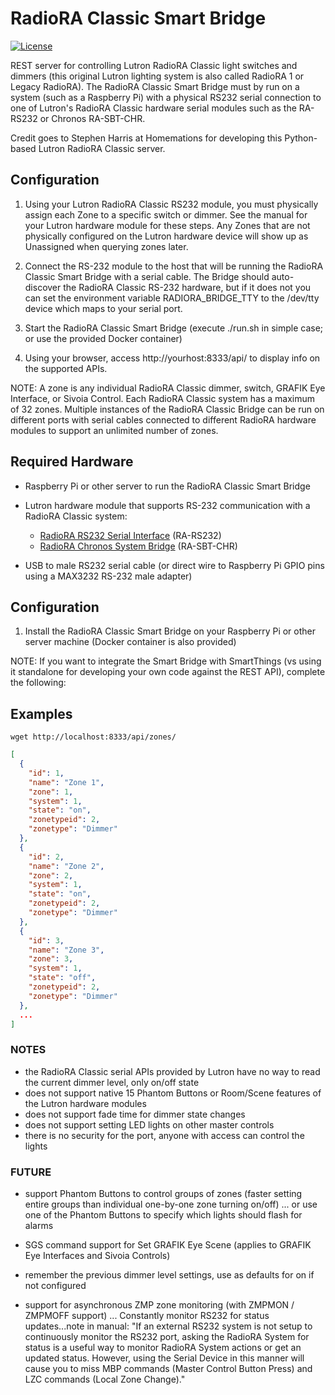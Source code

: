# RadioRA Classic Smart Bridge

[![License](https://img.shields.io/badge/License-Apache%202.0-blue.svg)](https://opensource.org/licenses/Apache-2.0)

REST server for controlling Lutron RadioRA Classic light switches and dimmers (this original Lutron lighting system is also called RadioRA 1 or Legacy RadioRA). The RadioRA Classic Smart Bridge must by run on a system (such as a Raspberry Pi) with a physical RS232 serial connection to one of Lutron's RadioRA Classic hardware serial modules such as the RA-RS232 or Chronos RA-SBT-CHR.

Credit goes to Stephen Harris at Homemations for developing this Python-based Lutron RadioRA Classic server.

## Configuration

1. Using your Lutron RadioRA Classic RS232 module, you must physically assign each Zone to a specific switch or dimmer. See the manual for your Lutron hardware module for these steps. Any Zones that are not physically configured on the Lutron hardware device will show up as Unassigned when querying zones later.

2. Connect the RS-232 module to the host that will be running the RadioRA Classic Smart Bridge with a serial cable. The Bridge should auto-discover the RadioRA Classic RS-232 hardware, but if it does not you can set the environment variable RADIORA_BRIDGE_TTY to the /dev/tty device which maps to your serial port.

3. Start the RadioRA Classic Smart Bridge (execute ./run.sh in simple case; or use the provided Docker container)

4. Using your browser, access http://yourhost:8333/api/ to display info on the supported APIs.

NOTE: A zone is any individual RadioRA Classic dimmer, switch, GRAFIK Eye Interface, or Sivoia Control. Each RadioRA Classic system has a maximum of 32 zones. Multiple instances of the RadioRA Classic Bridge can be run on different ports with serial cables connected to different RadioRA hardware modules to support an unlimited number of zones.

## Required Hardware

* Raspberry Pi or other server to run the RadioRA Classic Smart Bridge

* Lutron hardware module that supports RS-232 communication with a RadioRA Classic system:

    - [RadioRA RS232 Serial Interface](http://www.lutron.com/TechnicalDocumentLibrary/044005c.pdf) (RA-RS232)
    - [RadioRA Chronos System Bridge](http://www.lutron.com/TechnicalDocumentLibrary/044037b.pdf) (RA-SBT-CHR)

* USB to male RS232 serial cable (or direct wire to Raspberry Pi GPIO pins using a MAX3232 RS-232 male adapter)

## Configuration

1. Install the RadioRA Classic Smart Bridge on your Raspberry Pi or other server machine (Docker container is also provided)

NOTE: If you want to integrate the Smart Bridge with SmartThings (vs using it standalone for developing your own code against the REST API), complete the following:

## Examples

```
wget http://localhost:8333/api/zones/
```

```json
[
  {
    "id": 1,
    "name": "Zone 1",
    "zone": 1,
    "system": 1,
    "state": "on",
    "zonetypeid": 2,
    "zonetype": "Dimmer"
  },
  {
    "id": 2,
    "name": "Zone 2",
    "zone": 2,
    "system": 1,
    "state": "on",
    "zonetypeid": 2,
    "zonetype": "Dimmer"
  },
  {
    "id": 3,
    "name": "Zone 3",
    "zone": 3,
    "system": 1,
    "state": "off",
    "zonetypeid": 2,
    "zonetype": "Dimmer"
  },
  ...
]
```

### NOTES

* the RadioRA Classic serial APIs provided by Lutron have no way to read the current dimmer level, only on/off state
* does not support native 15 Phantom Buttons or Room/Scene features of the Lutron hardware modules
* does not support fade time for dimmer state changes
* does not support setting LED lights on other master controls
* there is no security for the port, anyone with access can control the lights

### FUTURE

- support Phantom Buttons to control groups of zones (faster setting entire groups than individual one-by-one zone turning on/off) ... or use one of the Phantom Buttons to specify which lights should flash for alarms

- SGS command support for Set GRAFIK Eye Scene (applies to GRAFIK Eye Interfaces and Sivoia Controls)

- remember the previous dimmer level settings, use as defaults for on if not configured

- support for asynchronous ZMP zone monitoring (with ZMPMON / ZMPMOFF support) ... Constantly monitor RS232 for status updates...note in manual: "If an external RS232 system is not setup to continuously monitor the RS232 port, asking the RadioRA System for status is a useful way to monitor RadioRA System actions or get an updated status. However, using the Serial Device in this manner will cause you to miss MBP commands (Master Control Button Press) and LZC commands (Local Zone Change)."

